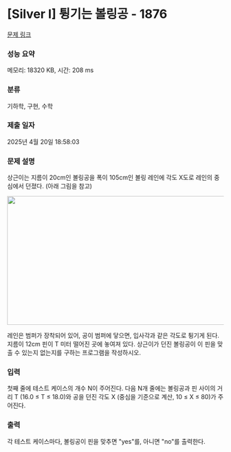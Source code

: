 # [Silver I] 튕기는 볼링공 - 1876 

[문제 링크](https://www.acmicpc.net/problem/1876) 

### 성능 요약

메모리: 18320 KB, 시간: 208 ms

### 분류

기하학, 구현, 수학

### 제출 일자

2025년 4월 20일 18:58:03

### 문제 설명

<p>상근이는 지름이 20cm인 볼링공을 폭이 105cm인 볼링 레인에 각도 X도로 레인의 중심에서 던졌다. (아래 그림을 참고)</p>

<p><img alt="" src="https://www.acmicpc.net/upload/images/bowling.png" style="height:300px; width:800px"></p>

<p>레인은 범퍼가 장착되어 있어, 공이 범퍼에 닿으면, 입사각과 같은 각도로 튕기게 된다. 지름이 12cm 핀이 T 미터 떨어진 곳에 놓여져 있다. 상근이가 던진 볼링공이 이 핀을 맞출 수 있는지 없는지를 구하는 프로그램을 작성하시오.</p>

### 입력 

 <p>첫째 줄에 테스트 케이스의 개수 N이 주어진다. 다음 N개 줄에는 볼링공과 핀 사이의 거리 T (16.0 ≤ T ≤ 18.0)와 공을 던진 각도 X (중심을 기준으로 계산, 10 ≤ X ≤ 80)가 주어진다. </p>

### 출력 

 <p>각 테스트 케이스마다, 볼링공이 핀을 맞추면 "yes"를, 아니면 "no"를 출력한다.</p>

